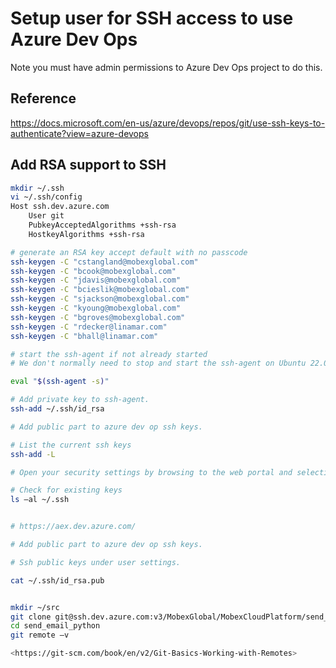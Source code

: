 # Setup user for SSH access to use Azure Dev Ops

Note you must have admin permissions to Azure Dev Ops project to do this.

## Reference

<https://docs.microsoft.com/en-us/azure/devops/repos/git/use-ssh-keys-to-authenticate?view=azure-devops>

## Add RSA support to SSH

```bash
mkdir ~/.ssh
vi ~/.ssh/config
Host ssh.dev.azure.com
    User git
    PubkeyAcceptedAlgorithms +ssh-rsa
    HostkeyAlgorithms +ssh-rsa

# generate an RSA key accept default with no passcode
ssh-keygen -C "cstangland@mobexglobal.com"
ssh-keygen -C "bcook@mobexglobal.com"
ssh-keygen -C "jdavis@mobexglobal.com"
ssh-keygen -C "bcieslik@mobexglobal.com"
ssh-keygen -C "sjackson@mobexglobal.com"
ssh-keygen -C "kyoung@mobexglobal.com"
ssh-keygen -C "bgroves@mobexglobal.com"
ssh-keygen -C "rdecker@linamar.com"
ssh-keygen -C "bhall@linamar.com"

# start the ssh-agent if not already started
# We don't normally need to stop and start the ssh-agent on Ubuntu 22.04 desktop but on Ubuntu 22.04 server you may need to

eval "$(ssh-agent -s)"

# Add private key to ssh-agent.
ssh-add ~/.ssh/id_rsa

# Add public part to azure dev op ssh keys.

# List the current ssh keys
ssh-add -L

# Open your security settings by browsing to the web portal and selecting your avatar in the upper right of the user interface. Select SSH public keys in the menu that appears.

# Check for existing keys
ls –al ~/.ssh


# https://aex.dev.azure.com/

# Add public part to azure dev op ssh keys.

# Ssh public keys under user settings.

cat ~/.ssh/id_rsa.pub


mkdir ~/src
git clone git@ssh.dev.azure.com:v3/MobexGlobal/MobexCloudPlatform/send_email_python
cd send_email_python
git remote –v

<https://git-scm.com/book/en/v2/Git-Basics-Working-with-Remotes>
```
